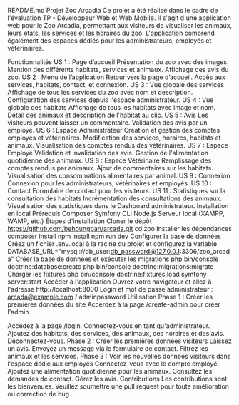 README.md
Projet Zoo Arcadia
Ce projet a été réalisé dans le cadre de l'évaluation TP - Développeur Web et Web Mobile. Il s'agit d'une application web pour le Zoo Arcadia, permettant aux visiteurs de visualiser les animaux, leurs états, les services et les horaires du zoo. L'application comprend également des espaces dédiés pour les administrateurs, employés et vétérinaires.

Fonctionnalités
US 1 : Page d’accueil
Présentation du zoo avec des images.
Mention des différents habitats, services et animaux.
Affichage des avis du zoo.
US 2 : Menu de l’application
Retour vers la page d’accueil.
Accès aux services, habitats, contact, et connexion.
US 3 : Vue globale des services
Affichage de tous les services du zoo avec nom et description.
Configuration des services depuis l'espace administrateur.
US 4 : Vue globale des habitats
Affichage de tous les habitats avec image et nom.
Détail des animaux et description de l'habitat au clic.
US 5 : Avis
Les visiteurs peuvent laisser un commentaire.
Validation des avis par un employé.
US 6 : Espace Administrateur
Création et gestion des comptes employés et vétérinaires.
Modification des services, horaires, habitats et animaux.
Visualisation des comptes rendus des vétérinaires.
US 7 : Espace Employé
Validation et invalidation des avis.
Gestion de l'alimentation quotidienne des animaux.
US 8 : Espace Vétérinaire
Remplissage des comptes rendus par animaux.
Ajout de commentaires sur les habitats.
Visualisation des consommations alimentaires par animal.
US 9 : Connexion
Connexion pour les administrateurs, vétérinaires et employés.
US 10 : Contact
Formulaire de contact pour les visiteurs.
US 11 : Statistiques sur la consultation des habitats
Incrémentation des consultations des animaux.
Visualisation des statistiques dans le Dashboard administrateur.
Installation en local
Prérequis
Composer
Symfony CLI
Node.js
Serveur local (XAMPP, WAMP, etc.)
Étapes d'installation
Cloner le dépôt
https://github.com/behoungban/arcada.git
cd zoo 
Installer les dépendances
composer install
npm install
npm run dev
Configurer la base de données
Créez un fichier .env.local à la racine du projet et configurez la variable 
DATABASE_URL="mysql://db_user:db_password@127.0.0.1:3306/zoo_arcada"
Créer la base de données et exécuter les migrations
php bin/console doctrine:database:create
php bin/console doctrine:migrations:migrate
Charger les fixtures
php bin/console doctrine:fixtures:load
symfony server:start
Accéder à l'application
Ouvrez votre navigateur et allez à l'adresse http://localhost:8000
Login et mot de passe administrateur : arcada@example.com / adminpassword
Utilisation
Phase 1 : Créer les premières données du site
Accerdez à la page /create-admin pour créer l'admin 

Accédez à la page /login.
Connectez-vous en tant qu'administrateur.
Ajoutez des habitats, des services, des animaux, des horaires et des avis.
Déconnectez-vous.
Phase 2 : Créer les premières données visiteurs
Laissez un avis.
Envoyez un message via le formulaire de contact.
Filtrez les animaux et les services.
Phase 3 : Voir les nouvelles données visiteurs dans l'espace dédié aux employés
Connectez-vous avec le compte employé.
Ajoutez une alimentation quotidienne pour les animaux.
Consultez les demandes de contact.
Gérez les avis.
Contributions
Les contributions sont les bienvenues. Veuillez soumettre une pull request pour toute amélioration ou correction de bug.